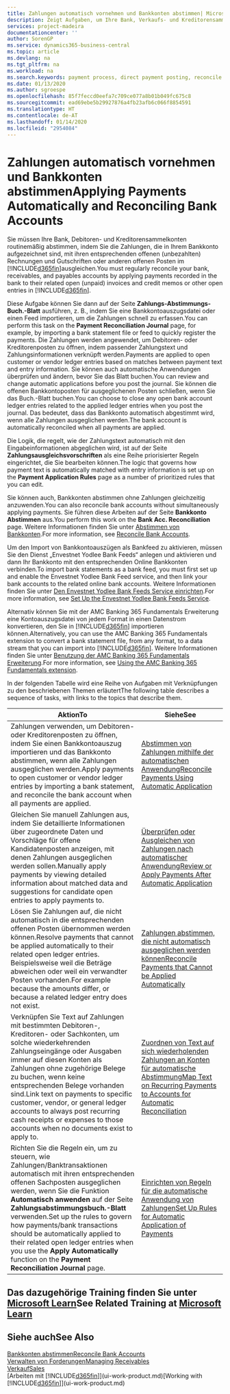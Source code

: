 ```yaml
---
title: Zahlungen automatisch vornehmen und Bankkonten abstimmen| Microsoft Docs
description: Zeigt Aufgaben, um Ihre Bank, Verkaufs- und Kreditorensammelkonte, Beitragszahlungseingänge oder Kosten auszugleichen und gleicht Zahlungen automatisch aus.
services: project-madeira
documentationcenter: ''
author: SorenGP
ms.service: dynamics365-business-central
ms.topic: article
ms.devlang: na
ms.tgt_pltfrm: na
ms.workload: na
ms.search.keywords: payment process, direct payment posting, reconcile payment, expenses, cash receipts
ms.date: 01/13/2020
ms.author: sgroespe
ms.openlocfilehash: 85f7feccd0eefa7c709ce077a8b01b049fc675c8
ms.sourcegitcommit: ead69ebe5b29927876a4fb23afb6c066f8854591
ms.translationtype: HT
ms.contentlocale: de-AT
ms.lasthandoff: 01/14/2020
ms.locfileid: "2954084"
---
```

# <a name="applying-payments-automatically-and-reconciling-bank-accounts"></a><span data-ttu-id="0aa46-103">Zahlungen automatisch vornehmen und Bankkonten abstimmen</span><span class="sxs-lookup"><span data-stu-id="0aa46-103">Applying Payments Automatically and Reconciling Bank Accounts</span></span>
<span data-ttu-id="0aa46-104">Sie müssen Ihre Bank, Debitoren- und Kreditorensammelkonten routinemäßig abstimmen, indem Sie die Zahlungen, die in Ihrem Bankkonto aufgezeichnet sind, mit ihren entsprechenden offenen (unbezahlten) Rechnungen und Gutschriften oder anderen offenen Posten im [!INCLUDE[d365fin](includes/d365fin_md.md)]ausgleichen.</span><span class="sxs-lookup"><span data-stu-id="0aa46-104">You must regularly reconcile your bank, receivables, and payables accounts by applying payments recorded in the bank to their related open (unpaid) invoices and credit memos or other open entries in [!INCLUDE[d365fin](includes/d365fin_md.md)].</span></span>  

<span data-ttu-id="0aa46-105">Diese Aufgabe können Sie dann auf der Seite **Zahlungs-Abstimmungs-Buch.-Blatt** ausführen, z. B., indem Sie eine Bankkontoauszugsdatei oder einen Feed importieren, um die Zahlungen schnell zu erfassen.</span><span class="sxs-lookup"><span data-stu-id="0aa46-105">You can perform this task on the **Payment Reconciliation Journal** page, for example, by importing a bank statement file or feed to quickly register the payments.</span></span> <span data-ttu-id="0aa46-106">Die Zahlungen werden angewendet, um Debitoren- oder Kreditorenposten zu öffnen, indem passender Zahlungstext und Zahlungsinformationen verknüpft werden.</span><span class="sxs-lookup"><span data-stu-id="0aa46-106">Payments are applied to open customer or vendor ledger entries based on matches between payment text and entry information.</span></span> <span data-ttu-id="0aa46-107">Sie können auch automatische Anwendungen überprüfen und ändern, bevor Sie das Blatt buchen.</span><span class="sxs-lookup"><span data-stu-id="0aa46-107">You can review and change automatic applications before you post the journal.</span></span> <span data-ttu-id="0aa46-108">Sie können die offenen Bankkontoposten für ausgeglichenen Posten schließen, wenn Sie das Buch.-Blatt buchen.</span><span class="sxs-lookup"><span data-stu-id="0aa46-108">You can choose to close any open bank account ledger entries related to the applied ledger entries when you post the journal.</span></span> <span data-ttu-id="0aa46-109">Das bedeutet, dass das Bankkonto automatisch abgestimmt wird, wenn alle Zahlungen ausgeglichen werden.</span><span class="sxs-lookup"><span data-stu-id="0aa46-109">The bank account is automatically reconciled when all payments are applied.</span></span>

<span data-ttu-id="0aa46-110">Die Logik, die regelt, wie der Zahlungstext automatisch mit den Eingabeinformationen abgeglichen wird, ist auf der Seite **Zahlungsausgleichsvorschriften** als eine Reihe priorisierter Regeln eingerichtet, die Sie bearbeiten können.</span><span class="sxs-lookup"><span data-stu-id="0aa46-110">The logic that governs how payment text is automatically matched with entry information is set up on the **Payment Application Rules** page as a number of prioritized rules that you can edit.</span></span>

<span data-ttu-id="0aa46-111">Sie können auch, Bankkonten abstimmen ohne Zahlungen gleichzeitig anzuwenden.</span><span class="sxs-lookup"><span data-stu-id="0aa46-111">You can also reconcile bank accounts without simultaneously applying payments.</span></span> <span data-ttu-id="0aa46-112">Sie führen diese Arbeiten auf der Seite **Bankkonto Abstimmen** aus.</span><span class="sxs-lookup"><span data-stu-id="0aa46-112">You perform this work on the **Bank Acc. Reconciliation** page.</span></span> <span data-ttu-id="0aa46-113">Weitere Informationen finden Sie unter [Abstimmen von Bankkonten](bank-how-reconcile-bank-accounts-separately.md).</span><span class="sxs-lookup"><span data-stu-id="0aa46-113">For more information, see [Reconcile Bank Accounts](bank-how-reconcile-bank-accounts-separately.md).</span></span>   

<span data-ttu-id="0aa46-114">Um den Import von Bankkontoauszügen als Bankfeed zu aktivieren, müssen Sie den Dienst „Envestnet Yodlee Bank Feeds“ anlegen und aktivieren und dann Ihr Bankkonto mit den entsprechenden Online Bankkonten verbinden.</span><span class="sxs-lookup"><span data-stu-id="0aa46-114">To import bank statements as a bank feed, you must first set up and enable the Envestnet Yodlee Bank Feed service, and then link your bank accounts to the related online bank accounts.</span></span> <span data-ttu-id="0aa46-115">Weitere Informationen finden Sie unter [Den Envestnet Yodlee Bank Feeds Service einrichten](bank-how-setup-bank-statement-service.md).</span><span class="sxs-lookup"><span data-stu-id="0aa46-115">For more information, see [Set Up the Envestnet Yodlee Bank Feeds Service](bank-how-setup-bank-statement-service.md).</span></span>  

<span data-ttu-id="0aa46-116">Alternativ können Sie mit der AMC Banking 365 Fundamentals Erweiterung eine Kontoauszugsdatei von jedem Format in einen Datenstrom konvertieren, den Sie in [!INCLUDE[d365fin](includes/d365fin_md.md)] importieren können.</span><span class="sxs-lookup"><span data-stu-id="0aa46-116">Alternatively, you can use the AMC Banking 365 Fundamentals extension to convert a bank statement file, from any format, to a data stream that you can import into [!INCLUDE[d365fin](includes/d365fin_md.md)].</span></span> <span data-ttu-id="0aa46-117">Weitere Informationen finden Sie unter [Benutzung der AMC Banking 365 Fundamentals Erweiterung](ui-extensions-amc-banking.md).</span><span class="sxs-lookup"><span data-stu-id="0aa46-117">For more information, see [Using the AMC Banking 365 Fundamentals extension](ui-extensions-amc-banking.md).</span></span>  

<span data-ttu-id="0aa46-118">In der folgenden Tabelle wird eine Reihe von Aufgaben mit Verknüpfungen zu den beschriebenen Themen erläutert</span><span class="sxs-lookup"><span data-stu-id="0aa46-118">The following table describes a sequence of tasks, with links to the topics that describe them.</span></span>  

| <span data-ttu-id="0aa46-119">Aktion</span><span class="sxs-lookup"><span data-stu-id="0aa46-119">To</span></span> | <span data-ttu-id="0aa46-120">Siehe</span><span class="sxs-lookup"><span data-stu-id="0aa46-120">See</span></span> |
| --- | --- |
| <span data-ttu-id="0aa46-121">Zahlungen verwenden, um Debitoren- oder Kreditorenposten zu öffnen, indem Sie einen Bankkontoauszug importieren und das Bankkonto abstimmen, wenn alle Zahlungen ausgeglichen werden.</span><span class="sxs-lookup"><span data-stu-id="0aa46-121">Apply payments to open customer or vendor ledger entries by importing a bank statement, and reconcile the bank account when all payments are applied.</span></span> |[<span data-ttu-id="0aa46-122">Abstimmen von Zahlungen mithilfe der automatischen Anwendung</span><span class="sxs-lookup"><span data-stu-id="0aa46-122">Reconcile Payments Using Automatic Application</span></span>](receivables-how-reconcile-payments-auto-application.md) |
| <span data-ttu-id="0aa46-123">Gleichen Sie manuell Zahlungen aus, indem Sie detaillierte Informationen über zugeordnete Daten und Vorschläge für offene Kandidatenposten anzeigen, mit denen Zahlungen ausgeglichen werden sollen.</span><span class="sxs-lookup"><span data-stu-id="0aa46-123">Manually apply payments by viewing detailed information about matched data and suggestions for candidate open entries to apply payments to.</span></span> |[<span data-ttu-id="0aa46-124">Überprüfen oder Ausgleichen von Zahlungen nach automatischer Anwendung</span><span class="sxs-lookup"><span data-stu-id="0aa46-124">Review or Apply Payments After Automatic Application</span></span>](receivables-how-review-apply-payments-auto-application.md) |
| <span data-ttu-id="0aa46-125">Lösen Sie Zahlungen auf, die nicht automatisch in die entsprechenden offenen Posten übernommen werden können.</span><span class="sxs-lookup"><span data-stu-id="0aa46-125">Resolve payments that cannot be applied automatically to their related open ledger entries.</span></span> <span data-ttu-id="0aa46-126">Beispielsweise weil die Beträge abweichen oder weil ein verwandter Posten vorhanden.</span><span class="sxs-lookup"><span data-stu-id="0aa46-126">For example because the amounts differ, or because a related ledger entry does not exist.</span></span> |[<span data-ttu-id="0aa46-127">Zahlungen abstimmen, die nicht automatisch ausgeglichen werden können</span><span class="sxs-lookup"><span data-stu-id="0aa46-127">Reconcile Payments that Cannot be Applied Automatically</span></span>](receivables-how-reconcile-payments-cannot-apply-auto.md) |
| <span data-ttu-id="0aa46-128">Verknüpfen Sie Text auf Zahlungen mit bestimmten Debitoren-, Kreditoren- oder Sachkonten, um solche wiederkehrenden Zahlungseingänge oder Ausgaben immer auf diesen Konten als Zahlungen ohne zugehörige Belege zu buchen, wenn keine entsprechenden Belege vorhanden sind.</span><span class="sxs-lookup"><span data-stu-id="0aa46-128">Link text on payments to specific customer, vendor, or general ledger accounts to always post recurring cash receipts or expenses to those accounts when no documents exist to apply to.</span></span> |[<span data-ttu-id="0aa46-129">Zuordnen von Text auf sich wiederholenden Zahlungen an Konten für automatische Abstimmung</span><span class="sxs-lookup"><span data-stu-id="0aa46-129">Map Text on Recurring Payments to Accounts for Automatic Reconciliation</span></span>](receivables-how-map-text-recurring-payments-accounts-auto-reconcilliation.md) |
|<span data-ttu-id="0aa46-130">Richten Sie die Regeln ein, um zu steuern, wie Zahlungen/Banktransaktionen automatisch mit ihren entsprechenden offenen Sachposten ausgeglichen werden, wenn Sie die Funktion **Automatisch anwenden** auf der Seite **Zahlungsabstimmungsbuch.-Blatt** verwenden.</span><span class="sxs-lookup"><span data-stu-id="0aa46-130">Set up the rules to govern how payments/bank transactions should be automatically applied to their related open ledger entries when you use the **Apply Automatically** function on the **Payment Reconciliation Journal** page.</span></span>|[<span data-ttu-id="0aa46-131">Einrichten von Regeln für die automatische Anwendung von Zahlungen</span><span class="sxs-lookup"><span data-stu-id="0aa46-131">Set Up Rules for Automatic Application of Payments</span></span>](receivables-how-set-up-payment-application-rules.md)|

## <a name="see-related-training-at-microsoft-learnlearnmodulesuse-journals-dynamics-365-business-centralindex"></a><span data-ttu-id="0aa46-132">Das dazugehörige Training finden Sie unter [Microsoft Learn](/learn/modules/use-journals-dynamics-365-business-central/index)</span><span class="sxs-lookup"><span data-stu-id="0aa46-132">See Related Training at [Microsoft Learn](/learn/modules/use-journals-dynamics-365-business-central/index)</span></span>

## <a name="see-also"></a><span data-ttu-id="0aa46-133">Siehe auch</span><span class="sxs-lookup"><span data-stu-id="0aa46-133">See Also</span></span>
[<span data-ttu-id="0aa46-134">Bankkonten abstimmen</span><span class="sxs-lookup"><span data-stu-id="0aa46-134">Reconcile Bank Accounts</span></span>](bank-how-reconcile-bank-accounts-separately.md)  
[<span data-ttu-id="0aa46-135">Verwalten von Forderungen</span><span class="sxs-lookup"><span data-stu-id="0aa46-135">Managing Receivables</span></span>](receivables-manage-receivables.md)  
[<span data-ttu-id="0aa46-136">Verkauf</span><span class="sxs-lookup"><span data-stu-id="0aa46-136">Sales</span></span>](sales-manage-sales.md)  
<span data-ttu-id="0aa46-137">[Arbeiten mit [!INCLUDE[d365fin](includes/d365fin_md.md)]](ui-work-product.md)</span><span class="sxs-lookup"><span data-stu-id="0aa46-137">[Working with [!INCLUDE[d365fin](includes/d365fin_md.md)]](ui-work-product.md)</span></span>
